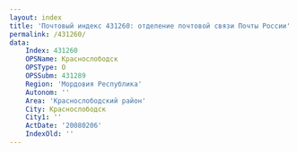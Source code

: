 ```yaml
---
layout: index
title: 'Почтовый индекс 431260: отделение почтовой связи Почты России'
permalink: /431260/
data:
    Index: 431260
    OPSName: Краснослободск
    OPSType: О
    OPSSubm: 431289
    Region: 'Мордовия Республика'
    Autonom: ''
    Area: 'Краснослободский район'
    City: Краснослободск
    City1: ''
    ActDate: '20080206'
    IndexOld: ''
---
```

